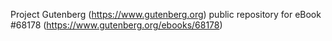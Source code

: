 Project Gutenberg (https://www.gutenberg.org) public repository for
eBook #68178 (https://www.gutenberg.org/ebooks/68178)

